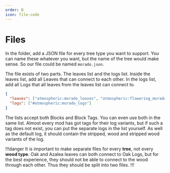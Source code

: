 ```yaml
---
order: B
icon: file-code
---
```


# Files

In the folder, add a JSON file for every tree type you want to support. You can name these whatever you want, but the name of the tree would make sense. So our file could be named `morado.json`.

The file exists of two parts. The leaves list and the logs list. Inside the leaves list, add all Leaves that can connect to each other. In the logs list, add all Logs that all leaves from the leaves list can connect to.

```json /atmospheric/separated_leaves/morado.json
{
  "leaves": ["atmospheric:morado_leaves", "atmospheric:flowering_morado_leaves"],
  "logs": ["#atmospheric:morado_logs"]
}
```

The lists accept both Blocks and Block Tags. You can even use both in the same list. 
Almost every mod has got tags for their log variants, but if such a tag does not exist, you can put the separate logs in the list yourself. As well as the default log, it should contain the stripped, wood and stripped wood variants of the log.

!!!danger
It is important to make separate files for every **tree**, not every **wood type**. Oak and Azalea leaves can both connect to Oak Logs, but for the best experience, they should not be able to connect to the wood through each other. Thus they should be split into two files.
!!!
